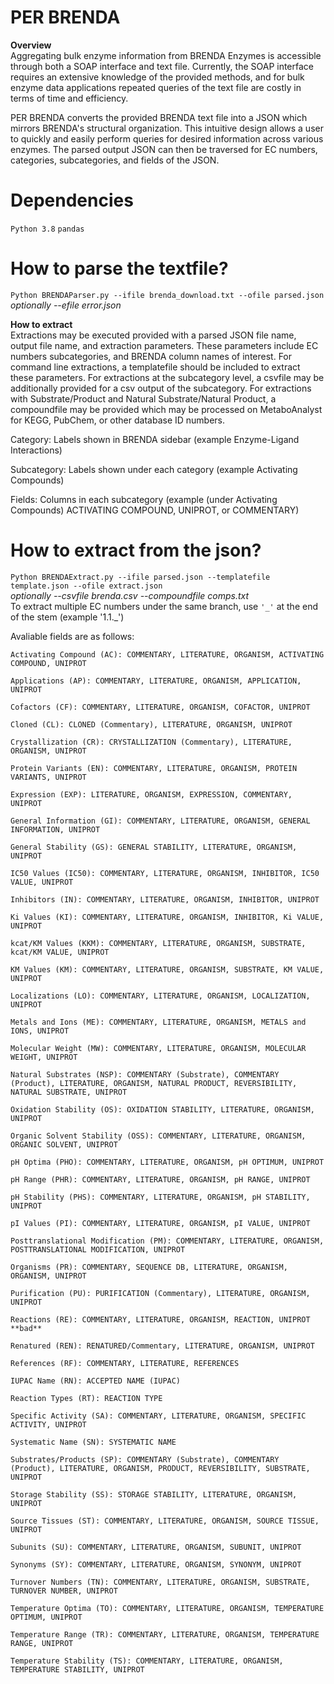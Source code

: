# PER BRENDA

**Overview**<br>
Aggregating bulk enzyme information from BRENDA Enzymes is accessible through both a SOAP interface and text file. Currently, the SOAP interface requires an extensive knowledge of the provided methods, and for bulk enzyme data applications repeated queries of the text file are costly in terms of time and efficiency.

PER BRENDA converts the provided BRENDA text file into a JSON which mirrors BRENDA's structural organization. This intuitive design allows a user to quickly and easily perform queries for desired information across various enzymes. The parsed output JSON can then be traversed for EC numbers, categories, subcategories, and fields of the JSON.

# Dependencies
`Python 3.8`
`pandas`

# How to parse the textfile?
`Python BRENDAParser.py --ifile brenda_download.txt --ofile parsed.json` *optionally --efile error.json*

**How to extract**<br>
Extractions may be executed provided with a parsed JSON file name, output file name, and extraction parameters. These parameters include EC numbers subcategories, and BRENDA column names of interest. For command line extractions, a templatefile should be included to extract these parameters. For extractions at the subcategory level, a csvfile may be additionally provided for a csv output of the subcategory. For extractions with Substrate/Product and Natural Substrate/Natural Product, a compoundfile may be provided which may be processed on MetaboAnalyst for KEGG, PubChem, or other database ID numbers.

Category: Labels shown in BRENDA sidebar (example Enzyme-Ligand Interactions)

Subcategory: Labels shown under each category (example Activating Compounds)

Fields: Columns in each subcategory (example (under Activating Compounds) ACTIVATING COMPOUND, UNIPROT, or COMMENTARY) 

# How to extract from the json?
`Python BRENDAExtract.py --ifile parsed.json --templatefile template.json --ofile extract.json`<br> *optionally --csvfile brenda.csv --compoundfile comps.txt* <br>
To extract multiple EC numbers under the same branch, use `'_'` at the end of the stem (example '1.1._') 


Avaliable fields are as follows:

 	Activating Compound (AC): COMMENTARY, LITERATURE, ORGANISM, ACTIVATING COMPOUND, UNIPROT

	Applications (AP): COMMENTARY, LITERATURE, ORGANISM, APPLICATION, UNIPROT

	Cofactors (CF): COMMENTARY, LITERATURE, ORGANISM, COFACTOR, UNIPROT

	Cloned (CL): CLONED (Commentary), LITERATURE, ORGANISM, UNIPROT

	Crystallization (CR): CRYSTALLIZATION (Commentary), LITERATURE, ORGANISM, UNIPROT

	Protein Variants (EN): COMMENTARY, LITERATURE, ORGANISM, PROTEIN VARIANTS, UNIPROT

	Expression (EXP): LITERATURE, ORGANISM, EXPRESSION, COMMENTARY, UNIPROT

	General Information (GI): COMMENTARY, LITERATURE, ORGANISM, GENERAL INFORMATION, UNIPROT

	General Stability (GS): GENERAL STABILITY, LITERATURE, ORGANISM, UNIPROT

	IC50 Values (IC50): COMMENTARY, LITERATURE, ORGANISM, INHIBITOR, IC50 VALUE, UNIPROT

	Inhibitors (IN): COMMENTARY, LITERATURE, ORGANISM, INHIBITOR, UNIPROT

	Ki Values (KI): COMMENTARY, LITERATURE, ORGANISM, INHIBITOR, Ki VALUE, UNIPROT

	kcat/KM Values (KKM): COMMENTARY, LITERATURE, ORGANISM, SUBSTRATE, kcat/KM VALUE, UNIPROT

	KM Values (KM): COMMENTARY, LITERATURE, ORGANISM, SUBSTRATE, KM VALUE, UNIPROT

	Localizations (LO): COMMENTARY, LITERATURE, ORGANISM, LOCALIZATION, UNIPROT

	Metals and Ions (ME): COMMENTARY, LITERATURE, ORGANISM, METALS and IONS, UNIPROT

	Molecular Weight (MW): COMMENTARY, LITERATURE, ORGANISM, MOLECULAR WEIGHT, UNIPROT

	Natural Substrates (NSP): COMMENTARY (Substrate), COMMENTARY (Product), LITERATURE, ORGANISM, NATURAL PRODUCT, REVERSIBILITY, NATURAL SUBSTRATE, UNIPROT

	Oxidation Stability (OS): OXIDATION STABILITY, LITERATURE, ORGANISM, UNIPROT

	Organic Solvent Stability (OSS): COMMENTARY, LITERATURE, ORGANISM, ORGANIC SOLVENT, UNIPROT

	pH Optima (PHO): COMMENTARY, LITERATURE, ORGANISM, pH OPTIMUM, UNIPROT

	pH Range (PHR): COMMENTARY, LITERATURE, ORGANISM, pH RANGE, UNIPROT

	pH Stability (PHS): COMMENTARY, LITERATURE, ORGANISM, pH STABILITY, UNIPROT

	pI Values (PI): COMMENTARY, LITERATURE, ORGANISM, pI VALUE, UNIPROT

	Posttranslational Modification (PM): COMMENTARY, LITERATURE, ORGANISM, POSTTRANSLATIONAL MODIFICATION, UNIPROT

	Organisms (PR): COMMENTARY, SEQUENCE DB, LITERATURE, ORGANISM, ORGANISM, UNIPROT

	Purification (PU): PURIFICATION (Commentary), LITERATURE, ORGANISM, UNIPROT

	Reactions (RE): COMMENTARY, LITERATURE, ORGANISM, REACTION, UNIPROT **bad**

	Renatured (REN): RENATURED/Commentary, LITERATURE, ORGANISM, UNIPROT

	References (RF): COMMENTARY, LITERATURE, REFERENCES

	IUPAC Name (RN): ACCEPTED NAME (IUPAC)

	Reaction Types (RT): REACTION TYPE

	Specific Activity (SA): COMMENTARY, LITERATURE, ORGANISM, SPECIFIC ACTIVITY, UNIPROT

	Systematic Name (SN): SYSTEMATIC NAME

	Substrates/Products (SP): COMMENTARY (Substrate), COMMENTARY (Product), LITERATURE, ORGANISM, PRODUCT, REVERSIBILITY, SUBSTRATE, UNIPROT

	Storage Stability (SS): STORAGE STABILITY, LITERATURE, ORGANISM, UNIPROT

	Source Tissues (ST): COMMENTARY, LITERATURE, ORGANISM, SOURCE TISSUE, UNIPROT

	Subunits (SU): COMMENTARY, LITERATURE, ORGANISM, SUBUNIT, UNIPROT

	Synonyms (SY): COMMENTARY, LITERATURE, ORGANISM, SYNONYM, UNIPROT

	Turnover Numbers (TN): COMMENTARY, LITERATURE, ORGANISM, SUBSTRATE, TURNOVER NUMBER, UNIPROT

	Temperature Optima (TO): COMMENTARY, LITERATURE, ORGANISM, TEMPERATURE OPTIMUM, UNIPROT

	Temperature Range (TR): COMMENTARY, LITERATURE, ORGANISM, TEMPERATURE RANGE, UNIPROT

	Temperature Stability (TS): COMMENTARY, LITERATURE, ORGANISM, TEMPERATURE STABILITY, UNIPROT
